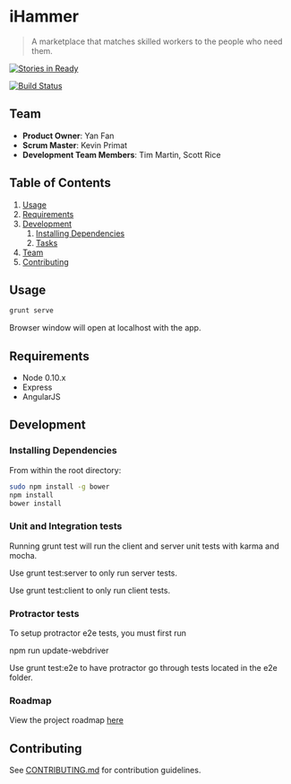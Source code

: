 # iHammer

> A marketplace that matches skilled workers to the people who need them.

[![Stories in Ready](https://badge.waffle.io/fatalbadgers/fatalbadgers.png?label=ready&title=Ready)](http://waffle.io/fatalbadgers/fatalbadgers)

[![Build Status](https://travis-ci.org/FatalBadgers/FatalBadgers.svg?branch=dev)](https://travis-ci.org/FatalBadgers/FatalBadgers)

## Team

  - __Product Owner__: Yan Fan
  - __Scrum Master__: Kevin Primat
  - __Development Team Members__: Tim Martin, Scott Rice

## Table of Contents

1. [Usage](#Usage)
1. [Requirements](#requirements)
1. [Development](#development)
    1. [Installing Dependencies](#installing-dependencies)
    1. [Tasks](#tasks)
1. [Team](#team)
1. [Contributing](#contributing)

## Usage

```sh
grunt serve
```
Browser window will open at localhost with the app.

## Requirements

- Node 0.10.x
- Express
- AngularJS

## Development

### Installing Dependencies

From within the root directory:

```sh
sudo npm install -g bower
npm install
bower install
```

### Unit and Integration tests

Running grunt test will run the client and server unit tests with karma and mocha.

Use grunt test:server to only run server tests.

Use grunt test:client to only run client tests.

### Protractor tests

To setup protractor e2e tests, you must first run

npm run update-webdriver

Use grunt test:e2e to have protractor go through tests located in the e2e folder.

### Roadmap

View the project roadmap [here](LINK_TO_PROJECT_ISSUES)


## Contributing

See [CONTRIBUTING.md](CONTRIBUTING.md) for contribution guidelines.

